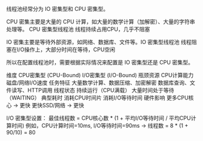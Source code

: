 
线程池经常分为 IO 密集型和 CPU 密集型。



CPU 密集主要是大量的 CPU 计算，如大量的数学计算（加解密）、大量的字符串处理等。
CPU 密集型线程池 线程持续占用CPU，几乎不阻塞

IO 密集主要是等待外部资源，如网络、数据库、文件等。IO 密集型线程池 线程阻塞在I/O操作上，大部分时间在等待，CPU空闲

所以在配置线程池时，需要根据实际情况来配置是 IO 密集型还是 CPU 密集型。

维度	    CPU密集型 (CPU-Bound)	                I/O密集型 (I/O-Bound)
瓶颈资源	CPU计算能力	                                磁盘/网络I/O速度
任务特征	大量数学计算、数据压缩、加密解密	        数据库查询、文件读写、HTTP调用
线程状态	持续运行（CPU满载）	                        大量时间处于等待（WAITING）
典型耗时	消耗CPU时间片	                            消耗I/O等待时间
硬件影响	更多CPU核心 → 更快	                        更快SSD/网络 → 更快

I/O 密集型设置：
最佳线程数 = CPU核心数 * (1 + 平均I/O等待时间 / 平均CPU计算时间)
例如，CPU计算时间=10ms, I/O等待时间=90ms → 线程数 = 8 * (1 + 90/10) = 80